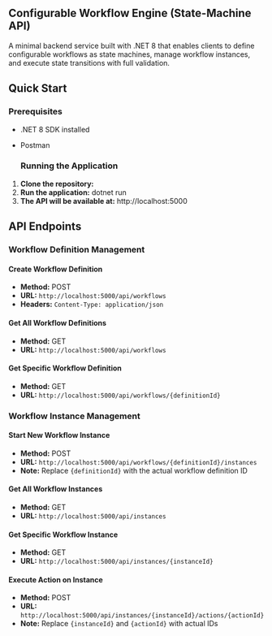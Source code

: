 ## Configurable Workflow Engine (State-Machine API)
A minimal backend service built with .NET 8 that enables clients to define configurable workflows as state machines, manage workflow instances, and execute state transitions with full validation.

## Quick Start

### Prerequisites
- .NET 8 SDK installed
- Postman

  ### Running the Application
1. **Clone the repository:**
2. **Run the application:**
  dotnet run
3. **The API will be available at:**
  http://localhost:5000

## API Endpoints

### Workflow Definition Management

#### Create Workflow Definition
- **Method:** POST
- **URL:** `http://localhost:5000/api/workflows`
- **Headers:** `Content-Type: application/json`

#### Get All Workflow Definitions
- **Method:** GET
- **URL:** `http://localhost:5000/api/workflows`

#### Get Specific Workflow Definition
- **Method:** GET
- **URL:** `http://localhost:5000/api/workflows/{definitionId}`

### Workflow Instance Management

#### Start New Workflow Instance
- **Method:** POST
- **URL:** `http://localhost:5000/api/workflows/{definitionId}/instances`
- **Note:** Replace `{definitionId}` with the actual workflow definition ID

#### Get All Workflow Instances
- **Method:** GET
- **URL:** `http://localhost:5000/api/instances`

#### Get Specific Workflow Instance
- **Method:** GET
- **URL:** `http://localhost:5000/api/instances/{instanceId}`

#### Execute Action on Instance
- **Method:** POST
- **URL:** `http://localhost:5000/api/instances/{instanceId}/actions/{actionId}`
- **Note:** Replace `{instanceId}` and `{actionId}` with actual IDs
